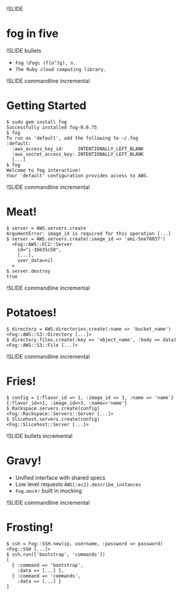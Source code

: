 !SLIDE
# fog in five #

!SLIDE bullets

* `Fog \Fog\ (f[o^]g), n.`
* `The Ruby cloud computing library.`

!SLIDE commandline incremental

# Getting Started #

    $ sudo gem install fog
    Successfully installed fog-0.0.75
    $ fog
    To run as 'default', add the following to ~/.fog
    :default:
      :aws_access_key_id:     INTENTIONALLY_LEFT_BLANK
      :aws_secret_access_key: INTENTIONALLY_LEFT_BLANK
      [...]
    $ fog
    Welcome to fog interactive!
    Your 'default' configuration provides access to AWS.

!SLIDE commandline incremental

# Meat! #

    $ server = AWS.servers.create
    ArgumentError: image_id is required for this operation [...]
    $ server = AWS.servers.create(:image_id => 'ami-5ee70037')
      <Fog::AWS::EC2::Server
        id="i-3bb35c50",
        [...],
        user_data=nil
      >
    $ server.destroy
    true

!SLIDE commandline incremental

# Potatoes! #
    $ directory = AWS.directories.create(:name => 'bucket_name')
    <Fog::AWS::S3::Directory [...]>
    $ directory.files.create(:key => 'object_name', :body => data)
    <Fog::AWS::S3::File [...]>

!SLIDE commandline incremental

# Fries! #

    $ config = {:flavor_id => 1, :image_id => 3, :name => 'name'}
    {:flavor_id=>1, :image_id=>3, :name=>'name'}
    $ Rackspace.servers.create(config)
    <Fog::Rackspace::Servers::Server [...]>
    $ Slicehost.servers.create(config)
    <Fog::Slicehost::Server [...]>

!SLIDE bullets incremental

# Gravy! #

* Unified interface with shared specs
* Low level requests
  `AWS[:ec2].describe_instances`
* `Fog.mock!` built in mocking

!SLIDE commandline incremental

# Frosting! #

    $ ssh = Fog::SSH.new(ip, username, :password => password)
    <Fog::SSH [...]>
    $ ssh.run(['bootstrap', 'commands'])
    [
      { :command => 'bootstrap',
        :data => [...] },
      { :command => 'commands',
        :data => [...] }
    ]
